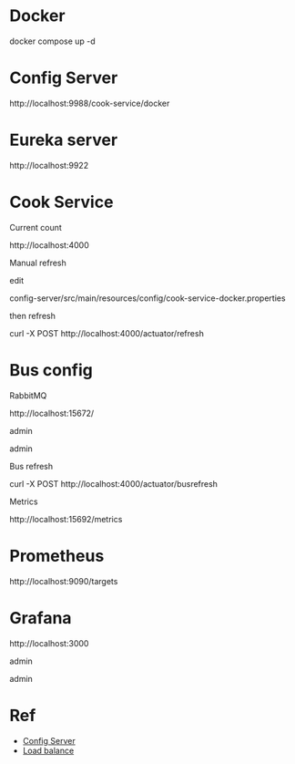 # Docker

docker compose up -d

# Config Server

http://localhost:9988/cook-service/docker

# Eureka server

http://localhost:9922

# Cook Service

Current count

http://localhost:4000

Manual refresh

edit 

config-server/src/main/resources/config/cook-service-docker.properties

then refresh

curl -X POST http://localhost:4000/actuator/refresh

# Bus config

RabbitMQ

http://localhost:15672/

admin

admin

Bus refresh

curl -X POST http://localhost:4000/actuator/busrefresh

Metrics

http://localhost:15692/metrics

# Prometheus

http://localhost:9090/targets

# Grafana

http://localhost:3000

admin

admin


# Ref

* [Config Server](https://datmt.com/backend/java/spring/spring-cloud-config-server-complete-guide/)
* [Load balance](https://medium.com/@vinodkrane/microservices-scaling-and-load-balancing-using-docker-compose-78bf8dc04da9)
